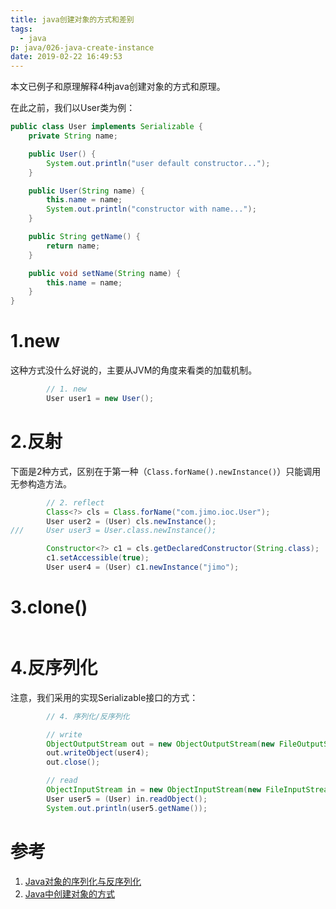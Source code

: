 ```yaml
---
title: java创建对象的方式和差别
tags:
  - java
p: java/026-java-create-instance
date: 2019-02-22 16:49:53
---
```


本文已例子和原理解释4种java创建对象的方式和原理。

在此之前，我们以User类为例：
```java
public class User implements Serializable {
	private String name;

	public User() {
		System.out.println("user default constructor...");
	}

	public User(String name) {
		this.name = name;
		System.out.println("constructor with name...");
	}

	public String getName() {
		return name;
	}

	public void setName(String name) {
		this.name = name;
	}
}
```


# 1.new
这种方式没什么好说的，主要从JVM的角度来看类的加载机制。
```java
		// 1. new
		User user1 = new User();
```

# 2.反射

下面是2种方式，区别在于第一种（`Class.forName().newInstance()`）只能调用无参构造方法。
```java
		// 2. reflect
		Class<?> cls = Class.forName("com.jimo.ioc.User");
		User user2 = (User) cls.newInstance();
///		User user3 = User.class.newInstance();

		Constructor<?> c1 = cls.getDeclaredConstructor(String.class);
		c1.setAccessible(true);
		User user4 = (User) c1.newInstance("jimo");
```

# 3.clone()

```java

```

# 4.反序列化
注意，我们采用的实现Serializable接口的方式：
```java
		// 4. 序列化/反序列化

		// write
		ObjectOutputStream out = new ObjectOutputStream(new FileOutputStream("User.file"));
		out.writeObject(user4);
		out.close();

		// read
		ObjectInputStream in = new ObjectInputStream(new FileInputStream("User.file"));
		User user5 = (User) in.readObject();
		System.out.println(user5.getName());

```

# 参考
1. [Java对象的序列化与反序列化](http://www.importnew.com/17964.html)
2. [Java中创建对象的方式](https://www.jianshu.com/p/4cc036dbef8d)

